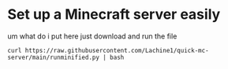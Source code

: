 # Set up a Minecraft server easily
um what do i put here just download and run the file

`curl https://raw.githubusercontent.com/Lachine1/quick-mc-server/main/runminified.py | bash`
